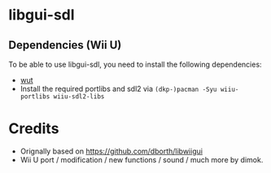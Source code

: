 # libgui-sdl

## Dependencies (Wii U)
To be able to use libgui-sdl, you need to install the following dependencies:

- [wut](https://github.com/devkitPro/wut/)
- Install the required portlibs and sdl2 via `(dkp-)pacman -Syu wiiu-portlibs wiiu-sdl2-libs`

# Credits
- Orignally based on https://github.com/dborth/libwiigui
- Wii U port / modification / new functions / sound / much more by dimok.
